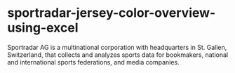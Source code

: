 # sportradar-jersey-color-overview-using-excel
Sportradar AG is a multinational corporation with headquarters in St. Gallen, Switzerland, that collects and analyzes sports data for bookmakers, national and international sports federations, and media companies.
